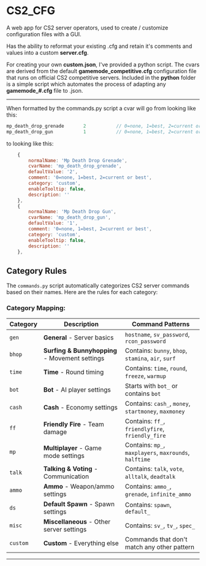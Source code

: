 # CS2_CFG
A web app for CS2 server operators, used to create / customize configuration files with a GUI.

Has the ability to reformat your existing .cfg and retain it's comments and values into a custom **server.cfg**.

For creating your own **custom.json**, I've provided a python script.
The cvars are derived from the default **gamemode_competitive.cfg** configuration file that runs on official CS2 competitive servers.
Included in the **python** folder is a simple script which automates the process of adapting any **gamemode_#.cfg** file to .json.

----------------------------------------------------------------------------------

When formatted by the commands.py script a cvar will go from looking like this:
```c
mp_death_drop_grenade       2			// 0=none, 1=best, 2=current or best
mp_death_drop_gun           1			// 0=none, 1=best, 2=current or best
```
to looking like this:
```js
    {
        normalName: 'Mp Death Drop Grenade',
        cvarName: 'mp_death_drop_grenade',
        defaultValue: '2',
        comment: '0=none, 1=best, 2=current or best',
        category: 'custom',
        enableTooltip: false,
        description: ''
    },
    {
        normalName: 'Mp Death Drop Gun',
        cvarName: 'mp_death_drop_gun',
        defaultValue: '1',
        comment: '0=none, 1=best, 2=current or best',
        category: 'custom',
        enableTooltip: false,
        description: ''
    },
```

## Category Rules

The `commands.py` script automatically categorizes CS2 server commands based on their names. Here are the rules for each category:

### **Category Mapping:**

| Category | Description | Command Patterns |
|----------|-------------|------------------|
| `gen` | **General** - Server basics | `hostname`, `sv_password`, `rcon_password` |
| `bhop` | **Surfing & Bunnyhopping** - Movement settings | Contains: `bunny`, `bhop`, `stamina`, `air`, `surf` |
| `time` | **Time** - Round timing | Contains: `time`, `round`, `freeze`, `warmup` |
| `bot` | **Bot** - AI player settings | Starts with `bot_` or contains `bot` |
| `cash` | **Cash** - Economy settings | Contains: `cash_`, `money`, `startmoney`, `maxmoney` |
| `ff` | **Friendly Fire** - Team damage | Contains: `ff_`, `friendlyfire`, `friendly_fire` |
| `mp` | **Multiplayer** - Game mode settings | Contains: `mp_`, `maxplayers`, `maxrounds`, `halftime` |
| `talk` | **Talking & Voting** - Communication | Contains: `talk`, `vote`, `alltalk`, `deadtalk` |
| `ammo` | **Ammo** - Weapon/ammo settings | Contains: `ammo_`, `grenade`, `infinite_ammo` |
| `ds` | **Default Spawn** - Spawn settings | Contains: `spawn`, `default_` |
| `misc` | **Miscellaneous** - Other server settings | Contains: `sv_`, `tv_`, `spec_` |
| `custom` | **Custom** - Everything else | Commands that don't match any other pattern |
----------------------------------------------------------------------------------
